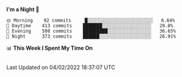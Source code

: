 <!--START_SECTION:waka-->
**I'm a Night 🦉** 

```text
🌞 Morning    92 commits     █░░░░░░░░░░░░░░░░░░░░░░░░   6.64% 
🌆 Daytime    413 commits    ███████░░░░░░░░░░░░░░░░░░   29.8% 
🌃 Evening    508 commits    █████████░░░░░░░░░░░░░░░░   36.65% 
🌙 Night      373 commits    ██████░░░░░░░░░░░░░░░░░░░   26.91%

```


📊 **This Week I Spent My Time On** 

```text
```


 Last Updated on 04/02/2022 18:37:07 UTC
<!--END_SECTION:waka-->
